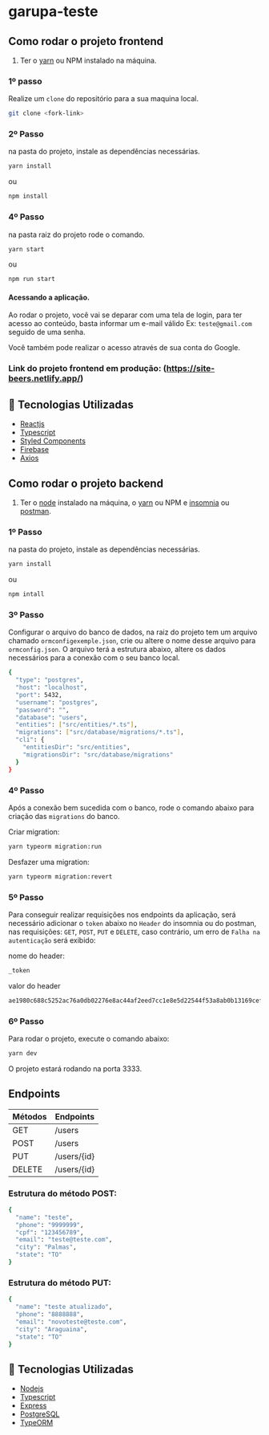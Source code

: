 # garupa-teste

## Como rodar o projeto frontend

1. Ter o [yarn](https://nodejs.org/en/) ou NPM instalado na máquina.


### 1º passo 

Realize um `clone` do repositório para a sua maquina local.

```bash
git clone <fork-link>
```

### 2º Passo
na pasta do projeto, instale as dependências necessárias.

```bash
yarn install
```
ou
```bash
npm install
```

### 4º Passo
na pasta raiz do projeto rode o comando.
```bash
yarn start
```
ou
```bash
npm run start
```
#### Acessando a aplicação.

Ao rodar o projeto, você vai se deparar com uma tela de login, para ter acesso ao conteúdo, basta informar um e-mail válido Ex: `teste@gmail.com` 
seguido de uma senha.

Você também pode realizar o acesso através de sua conta do Google.

### Link do projeto frontend em produção: (https://site-beers.netlify.app/)

## :rocket: Tecnologias Utilizadas

-  [Reactjs](https://pt-br.reactjs.org/)
-  [Typescript](https://www.typescriptlang.org/)
-  [Styled Components](https://styled-components.com/)
-  [Firebase](https://firebase.google.com/?hl=pt)
-  [Axios](https://github.com/axios/axios)

## Como rodar o projeto backend
1. Ter o [node](https://nodejs.org/en/) instalado na máquina, o [yarn](https://nodejs.org/en/) ou NPM e [insomnia](https://insomnia.rest/download) ou [postman](https://www.postman.com/downloads/).

### 1º Passo
na pasta do projeto, instale as dependências necessárias.

```bash
yarn install
```
ou
```bash
npm intall
```

### 3º Passo

Configurar o arquivo do banco de dados, na raiz do projeto tem um arquivo chamado `ormconfigexemple.json`, crie ou altere o nome desse arquivo para `ormconfig.json`. O arquivo terá a estrutura abaixo, altere os dados necessários para a conexão com o seu banco local.

```bash
{
  "type": "postgres",
  "host": "localhost",
  "port": 5432,
  "username": "postgres",
  "password": "",
  "database": "users",
  "entities": ["src/entities/*.ts"],
  "migrations": ["src/database/migrations/*.ts"],
  "cli": {
    "entitiesDir": "src/entities",
    "migrationsDir": "src/database/migrations"
  }
}
```
### 4º Passo

Após a conexão bem sucedida com o banco, rode o comando abaixo para criação das `migrations` do banco.

Criar migration:
```bash
yarn typeorm migration:run
```
Desfazer uma migration:

```bash
yarn typeorm migration:revert
```

### 5º Passo

Para conseguir realizar requisições nos endpoints da aplicação, será necessário adicionar o `token` abaixo no `Header` do insomnia ou do postman, nas requisições: `GET`, `POST`, `PUT` e `DELETE`, caso contrário, um erro de `Falha na autenticação` será exibido:

nome do header:
```bash
_token
```
valor do header
```bash
ae1980c688c5252ac76a0db02276e8ac44af2eed7cc1e8e5d22544f53a8ab0b13169cef43b0d1ef3381133ffb4cad731657225bd20cd35785794ca27baf200ec
```

### 6º Passo

Para rodar o projeto, execute o comando abaixo:
```bash
yarn dev
```
O projeto estará rodando na porta 3333.

## Endpoints

Métodos | Endpoints
------------- | -------------
GET  | /users
POST  | /users
PUT  | /users/{id}
DELETE  | /users/{id}

### Estrutura do método POST:
```bash
{
  "name": "teste",
  "phone": "9999999",
  "cpf": "123456789",
  "email": "teste@teste.com",
  "city": "Palmas",
  "state": "TO"
}
```

### Estrutura do método PUT:
```bash
{
  "name": "teste atualizado",
  "phone": "8888888",
  "email": "novoteste@teste.com",
  "city": "Araguaina",
  "state": "TO"
}
```

## :rocket: Tecnologias Utilizadas

-  [Nodejs](https://nodejs.org/en/)
-  [Typescript](https://www.typescriptlang.org/)
-  [Express](https://expressjs.com/pt-br/)
-  [PostgreSQL](https://www.postgresql.org/)
-  [TypeORM](https://typeorm.io/)
